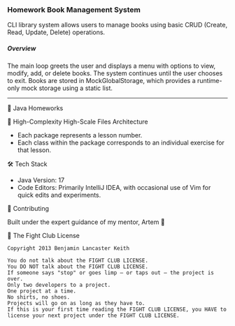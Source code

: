 ### Homework Book Management System

CLI library system allows users to manage books using basic CRUD (Create, Read, Update, Delete) operations. 

##### Overview
The main loop greets the user and displays a menu with options to view, modify, add, or delete books. The system continues until the user chooses to exit. 
Books are stored in MockGlobalStorage, which provides a runtime-only mock storage using a static list. 

-------------------------

📘 Java Homeworks

📁 High-Complexity High-Scale Files Architecture 

- Each package represents a lesson number.
- Each class within the package corresponds to an individual exercise for that lesson.


🛠️ Tech Stack

- Java Version: 17
- Code Editors: Primarily IntelliJ IDEA, with occasional use of Vim for quick edits and experiments.

🤝 Contributing

Built under the expert guidance of my mentor, Artem 🚀

📜 The Fight Club License

    Copyright 2013 Benjamin Lancaster Keith

    You do not talk about the FIGHT CLUB LICENSE.
    You DO NOT talk about the FIGHT CLUB LICENSE.
    If someone says "stop" or goes limp — or taps out — the project is over.
    Only two developers to a project.
    One project at a time.
    No shirts, no shoes.
    Projects will go on as long as they have to.
    If this is your first time reading the FIGHT CLUB LICENSE, you HAVE to license your next project under the FIGHT CLUB LICENSE.
